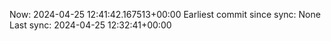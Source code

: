 Now: 2024-04-25 12:41:42.167513+00:00 Earliest commit since sync: None Last sync: 2024-04-25 12:32:41+00:00
